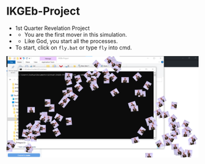 # IKGEb-Project
- 1st Quarter Revelation Project
- - You are the first mover in this simulation.
- - Like God, you start all the processes.
- To start, click on ``fly.bat`` or type ``fly`` into cmd.

![rick](/a.png?raw=true "rick")
